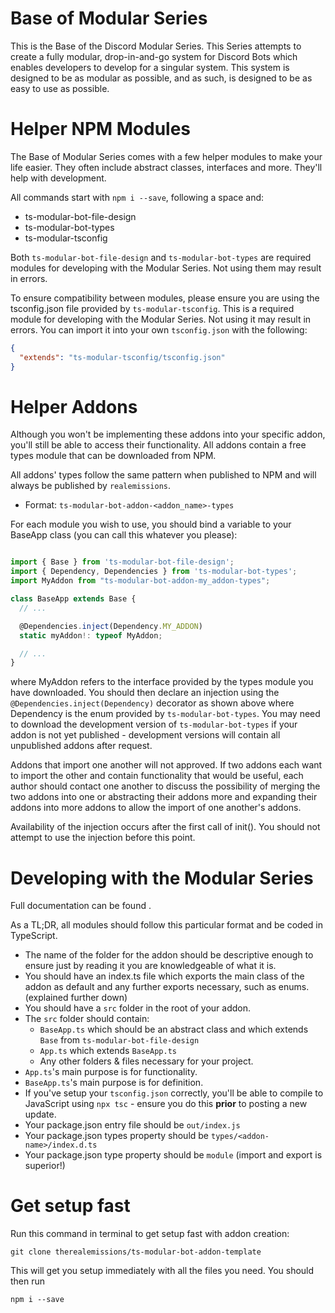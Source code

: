 Base of Modular Series
===

This is the Base of the Discord Modular Series. This Series attempts to create a fully modular, drop-in-and-go system for Discord Bots which enables developers to develop for a singular system. This system is designed to be as modular as possible, and as such, is designed to be as easy to use as possible.

Helper NPM Modules
===
The Base of Modular Series comes with a few helper modules to make your life easier. They often include abstract classes, interfaces and more. They'll help with development.

All commands start with `npm i --save`, following a space and:
- ts-modular-bot-file-design
- ts-modular-bot-types
- ts-modular-tsconfig

Both `ts-modular-bot-file-design` and `ts-modular-bot-types` are required modules for developing with the Modular Series. Not using them may result in errors. 

To ensure compatibility between modules, please ensure you are using the tsconfig.json file provided by `ts-modular-tsconfig`. This is a required module for developing with the Modular Series. Not using it may result in errors. You can import it into your own `tsconfig.json` with the following:
```json
{
  "extends": "ts-modular-tsconfig/tsconfig.json"
}
```

Helper Addons
===

Although you won't be implementing these addons into your specific addon, you'll still be able to access their functionality.
All addons contain a free types module that can be downloaded from NPM.

All addons' types follow the same pattern when published to NPM and will always be published by `realemissions`.
- Format: `ts-modular-bot-addon-<addon_name>-types`

For each module you wish to use, you should bind a variable to your BaseApp class (you can call this whatever you please):
```ts

import { Base } from 'ts-modular-bot-file-design';
import { Dependency, Dependencies } from 'ts-modular-bot-types';
import MyAddon from "ts-modular-bot-addon-my_addon-types";

class BaseApp extends Base {
  // ...

  @Dependencies.inject(Dependency.MY_ADDON)
  static myAddon!: typeof MyAddon;

  // ...
}
```
where MyAddon refers to the interface provided by the types module you have downloaded.
You should then declare an injection using the `@Dependencies.inject(Dependency)` decorator as shown above where Dependency is the enum provided by `ts-modular-bot-types`. You may need to download the development version of `ts-modular-bot-types` if your addon is not yet published - development versions will contain all unpublished addons after request.

Addons that import one another will not approved. If two addons each want to import the other and contain functionality that would be useful, each author should contact one another to discuss the possibility of merging the two addons into one or abstracting their addons more and expanding their addons into more addons to allow the import of one another's addons.

Availability of the injection occurs after the first call of init(). You should not attempt to use the injection before this point.

Developing with the Modular Series
===

Full documentation can be found <here>.

As a TL;DR, all modules should follow this particular format and be coded in TypeScript.
- The name of the folder for the addon should be descriptive enough to ensure just by reading it you are knowledgeable of what it is.
- You should have an index.ts file which exports the main class of the addon as default and any further exports necessary, such as enums. (explained further down)
- You should have a `src` folder in the root of your addon.
- The `src` folder should contain:
  - `BaseApp.ts` which should be an abstract class and which extends `Base` from `ts-modular-bot-file-design`
  - `App.ts` which extends `BaseApp.ts`
  - Any other folders & files necessary for your project.
- `App.ts`'s main purpose is for functionality.
- `BaseApp.ts`'s main purpose is for definition.
- If you've setup your `tsconfig.json` correctly, you'll be able to compile to JavaScript using `npx tsc` - ensure you do this **prior** to posting a new update.
- Your package.json entry file should be `out/index.js`
- Your package.json types property should be `types/<addon-name>/index.d.ts`
- Your package.json type property should be `module` (import and export is superior!)

Get setup fast
===

Run this command in terminal to get setup fast with addon creation:

`git clone therealemissions/ts-modular-bot-addon-template`

This will get you setup immediately with all the files you need. You should then run

`npm i --save`